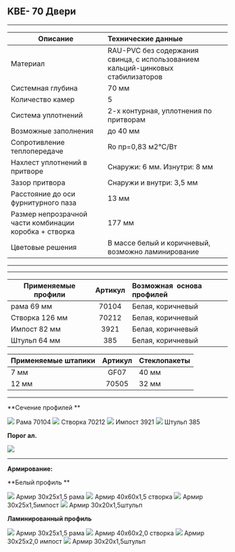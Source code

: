 ## **KBE- 70 Двери**

* * *

| Описание  |  Технические данные |
|----------------|:----------|
|  Материал | RAU-PVC без содержания свинца, с использованием кальций-цинковых стабилизаторов | 
|  Системная глубина | 70 мм | 
|  Количество камер | 5 | 
|  Система уплотнений | 2-х контурная, уплотнения по притворам | 
|  Возможные заполнения | до 40 мм | 
| Сопротивление теплопередаче | Ro пр=0,83 м2°С/Вт |
|  Нахлест уплотнений в притворе | Снаружи: 6 мм. Изнутри: 8 мм | 
|  Зазор притвора | Снаружи и внутри: 3,5 мм | 
|  Расстояние до оси фурнитурного паза | 13 мм | 
|  Размер непрозрачной части комбинации коробка + створка | 177 мм | 
| Цветовые решения | В массе белый и коричневый, возможно ламинирование | 

* * *

* * *

| Применяемые профили | Артикул | Возможная  основа профилей |
|----------------|:---------:|:----------|
| рама 69 мм |  70104  |  Белая, коричневый |
| Створка 126 мм  | 70212 |  Белая, коричневый |
| Импост 82 мм | 3921 |  Белая, коричневый |
| Штульп 64 мм | 385  |  Белая, коричневый |

| Применяемые штапики | Артикул | Стеклопакеты |
|----------------|:---------:|:----------|
| 7 мм | GF07  |  40 мм |
| 12 мм | 70505  |  32 мм |

* * *

**Сечение профилей **

![](https://raw.githubusercontent.com/blackmixer/help_os/master/kve70dveri/media/image1.png)
Рама 70104
![](https://raw.githubusercontent.com/blackmixer/help_os/master/kve70dveri/media/image2.png)
Створка 70212
![](https://raw.githubusercontent.com/blackmixer/help_os/master/kve70dveri/media/image3.png)
Импост 3921
![](https://raw.githubusercontent.com/blackmixer/help_os/master/kve70dveri/media/image4.png)
Штульп 385

**Порог ал.**

![](https://raw.githubusercontent.com/blackmixer/help_os/master/kve70dveri/media/image5.png)

* * *

**Армирование:**

**Белый профиль **

![](https://raw.githubusercontent.com/blackmixer/help_os/master/kve70dveri/media/image6.png)
Армир 30х25х1,5 рама
![](https://raw.githubusercontent.com/blackmixer/help_os/master/kve70dveri/media/image7.png)
Армир 40х60х1,5 створка
![](https://raw.githubusercontent.com/blackmixer/help_os/master/kve70dveri/media/image8.png)
Армир 30x25x1,5импост 
![](https://raw.githubusercontent.com/blackmixer/help_os/master/kve70dveri/media/image9.png)
Армир
30x20x1,5штульп

**Ламинированный профиль**

![](https://raw.githubusercontent.com/blackmixer/help_os/master/kve70dveri/media/image6.png)
Армир 30х25х1,5 рама
![](https://raw.githubusercontent.com/blackmixer/help_os/master/kve70dveri/media/image7.png)
Армир 40х60х2,0 створка
![](https://raw.githubusercontent.com/blackmixer/help_os/master/kve70dveri/media/image8.png)
 Армир 30х25х2,0 импост
![](https://raw.githubusercontent.com/blackmixer/help_os/master/kve70dveri/media/image9.png)
Армир 30x20x1,5штульп
